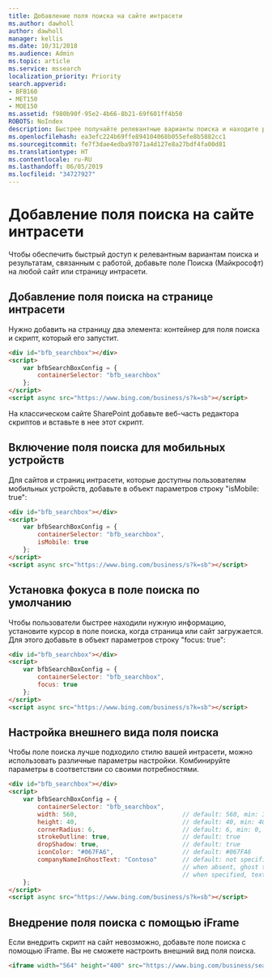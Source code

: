 ```yaml
---
title: Добавление поля поиска на сайте интрасети
ms.author: dawholl
author: dawholl
manager: kellis
ms.date: 10/31/2018
ms.audience: Admin
ms.topic: article
ms.service: mssearch
localization_priority: Priority
search.appverid:
- BFB160
- MET150
- MOE150
ms.assetid: f980b90f-95e2-4b66-8b21-69f601ff4b50
ROBOTS: NoIndex
description: Быстрее получайте релевантные варианты поиска и находите результаты, связанные с работой, добавив поле Поиска (Майкрософт) на сайт или страницу интрасети.
ms.openlocfilehash: ea3efc224b69ffe894104068b055efe8b5882cc1
ms.sourcegitcommit: fe7f3dae4edba97071a4d127e8a27bdf4fa00d81
ms.translationtype: HT
ms.contentlocale: ru-RU
ms.lasthandoff: 06/05/2019
ms.locfileid: "34727927"
---
```

# <a name="add-a-search-box-to-your-intranet-site"></a>Добавление поля поиска на сайте интрасети

Чтобы обеспечить быстрый доступ к релевантным вариантам поиска и результатам, связанным с работой, добавьте поле Поиска (Майкрософт) на любой сайт или страницу интрасети.
  
## <a name="add-a-search-box-to-an-intranet-page"></a>Добавление поля поиска на странице интрасети

Нужно добавить на страницу два элемента: контейнер для поля поиска и скрипт, который его запустит.
  
```html
<div id="bfb_searchbox"></div>
<script>
    var bfbSearchBoxConfig = {
        containerSelector: "bfb_searchbox"
    };
</script>
<script async src="https://www.bing.com/business/s?k=sb"></script>
```

На классическом сайте SharePoint добавьте веб-часть редактора скриптов и вставьте в нее этот скрипт.
  
## <a name="enable-the-search-box-for-mobile"></a>Включение поля поиска для мобильных устройств

Для сайтов и страниц интрасети, которые доступны пользователям мобильных устройств, добавьте в объект параметров строку "isMobile: true":
  
```html
<div id="bfb_searchbox"></div>
<script>
    var bfbSearchBoxConfig = {
        containerSelector: "bfb_searchbox", 
        isMobile: true
    };
</script>
<script async src="https://www.bing.com/business/s?k=sb"></script>
```

## <a name="put-focus-on-the-search-box-by-default"></a>Установка фокуса в поле поиска по умолчанию

Чтобы пользователи быстрее находили нужную информацию, установите курсор в поле поиска, когда страница или сайт загружается. Для этого добавьте в объект параметров строку "focus: true":
  
```html
<div id="bfb_searchbox"></div>
<script>
    var bfbSearchBoxConfig = {
        containerSelector: "bfb_searchbox",
        focus: true
    };
</script>
<script async src="https://www.bing.com/business/s?k=sb"></script>
```

## <a name="customize-the-appearance-of-the-search-box"></a>Настройка внешнего вида поля поиска 

Чтобы поле поиска лучше подходило стилю вашей интрасети, можно использовать различные параметры настройки. Комбинируйте параметры в соответствии со своими потребностями.

```html
<div id="bfb_searchbox"></div>
<script>
    var bfbSearchBoxConfig = {
        containerSelector: "bfb_searchbox",
        width: 560,                             // default: 560, min: 360, max: 650
        height: 40,                             // default: 40, min: 40, max: 72
        cornerRadius: 6,                        // default: 6, min: 0, max: 25                                   
        strokeOutline: true,                    // default: true
        dropShadow: true,                       // default: true
        iconColor: "#067FA6",                   // default: #067FA6
        companyNameInGhostText: "Contoso"       // default: not specified
                                                // when absent, ghost text will be "Search work and the web"
                                                // when specified, text will be "Search the web and [Contoso]"
    };
</script>
<script async src="https://www.bing.com/business/s?k=sb"></script>
```

## <a name="use-an-iframe-to-embed-a-search-box"></a>Внедрение поля поиска с помощью iFrame

Если внедрить скрипт на сайт невозможно, добавьте поле поиска с помощью iFrame. Вы не сможете настроить внешний вид поля поиска.
  
```html
<iframe width="564" height="400" src="https://www.bing.com/business/searchbox"></iframe>
```